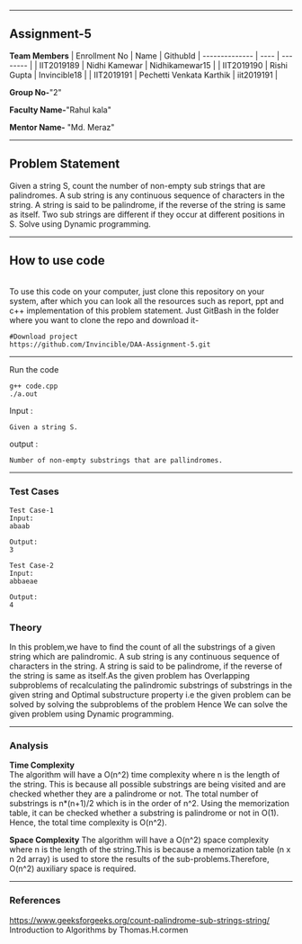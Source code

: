 
---
## Assignment-5

**Team Members**
|  Enrollment No |   Name         | GithubId        |
 --------------  |   ----         | --------        |
|    IIT2019189  |   Nidhi Kamewar  | Nidhikamewar15         |
|    IIT2019190  |   Rishi Gupta   | Invincible18      | 
|    IIT2019191  |   Pechetti Venkata Karthik | iit2019191  |

**Group No-**"2"

**Faculty Name-**"Rahul kala"

**Mentor Name-** "Md. Meraz"

---
## Problem Statement

Given a string S, count the number of non-empty sub strings that are palindromes. 
A sub string is any continuous sequence of characters in the string. A string is said 
to be palindrome, if the reverse of the string is same as itself. Two sub strings are 
different if they occur at different positions in S. Solve using Dynamic 
programming.

---
## How to use code
<br> To use this code on your computer, just clone this repository on your system, after which you can look all the resources such as report, ppt and c++ implementation of this problem statement. Just GitBash in the folder where you want to clone the repo and download it-
```
#Download project
https://github.com/Invincible/DAA-Assignment-5.git

```

---

Run the code
```
g++ code.cpp
./a.out
```

Input : 
```
Given a string S.
```
output : 
```
Number of non-empty substrings that are pallindromes.

```
---

### Test Cases
```
Test Case-1
Input: 
abaab

Output:
3

Test Case-2
Input: 
abbaeae

Output:
4
```



### Theory
In this problem,we have to find the count of all the substrings of a given string which are palindromic. A sub string is any continuous sequence of characters in the string. A string is said to be palindrome, if the reverse of the string is same as itself.As the given problem has Overlapping subproblems of recalculating the palindromic substrings of substrings in the given string and Optimal substructure property i.e the given problem can be solved by  solving the subproblems of the problem
Hence We can solve the given problem using Dynamic programming.


---

### Analysis

**Time Complexity**
<br>
The algorithm will have a O(n^2) time complexity where n is the length of the string. This is because all possible substrings are being visited and are checked whether they are a palindrome or not. The total number of substrings is n*(n+1)/2 which is in the order of n^2. Using the memorization table, it can be checked whether a substring is palindrome or not in O(1). Hence, the total time complexity is O(n^2).


**Space Complexity**
The algorithm will have a O(n^2) space complexity where n is the length of the string.This is because a memorization table (n x n 2d array) is used to store the results of the 
sub-problems.Therefore, O(n^2) auxiliary space is required.

---

### References
https://www.geeksforgeeks.org/count-palindrome-sub-strings-string/
Introduction to Algorithms by Thomas.H.cormen


